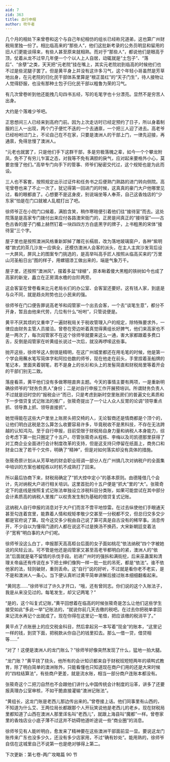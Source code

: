 ```yaml
---
aid: 7
zid: 363
title: 自行申报
author: 吹牛者
---
```


几个月的相处下来曾卷和这个与自己年纪相仿的组长已经称兄道弟，这也算广州财税局里独一份了。相比临高来的“那些人”，他们这批新考录的公务员明显和留用的旧人们更能谈得来，有些人甚至原来就相熟。而对于“那些人”，都说他们是眼高于顶，仗着从龙不过早几年便一个个以人上人自居，动辄就是“土包子”、“落后”、“余孽”之类，天天把“元老院”挂在嘴上，其实元老院初到临高的时候他们也不过是些泥腿子罢了。但是黄平身上并没有这许多习气，这个年轻小哥虽然是芳草地出身，在元老院的归化民干部体系里算是“根正苗红”的“天子门生”，待人接物让人觉得舒服，也没有那种土包子归化民干部以粗鲁为荣的习气。

有几次曾卷听到他还能拽几句四书五经，写的毛笔字也十分漂亮。显然不是穷苦人出身。

大约是个落难少爷吧。

正思想间三人已经来到高府门前。因为上次走访时已经定预约了日子，所以身着制服的三人一出现，两个门子便忙不迭的一个去通禀，一个把三人迎了进去。高老爷已经吩咐过门上，不论自己在不在家，只要是澳洲人的干部上门，一律先迎接，再通禀，免得怠慢了澳洲人。

“元老也就罢了，只是他们手下这群干部，多是穷极落魄之辈，如今一个个攀龙附凤，免不了有穷儿乍富之态，对我等不免有满腔的戾气，应对起来要格外小心，莫要怠慢了他们。”高举专门向手下的管事、师爷们秘密交代过，这个规矩也是为此而设。

三人也不客套，按照规定出示过证件和任务书之后便熟门熟路的进门转向侧院。高宅曾卷也来了不止一次了，犹记得第一回进门的时候，这真真的豪门大户他哪里见过，看的眼都直了。心想要不是这身皮，别说端坐等人奉茶，自己这香烛店的“少东家”怕是在门口就被人乱棍打出了吧。

徐师爷正在小院门口候着，满脸含笑，稍作寒暄便引着他们往“接待室”而去。这处院落是是高家专门拨付出来应付各路澳宋衙门的，正房是间真正的“接待室”――古色古香的屋子门楣上赫然钉着一块四四方方白底黑字的牌子，上书粗黑的宋体“接待室”三个字。

屋子里也是按照澳洲风格重新卸掉了雕花长槅扇，改为落地玻璃窗户，各种“紫明楼”款式的茶几沙发一应俱全，还模仿澳洲人会客的派头，在主人主宾沙发背后设一大屏风，屏风上的图案专门挑选的，是高举叫高手匠人按照从临高买来的“万里山河圣船日出”图的样子，用螺钿漆工做出来的，端是气象万千。

屋子里，还按照“澳洲风”，摆着多盆“绿植”，原本瞅着傻大黑粗的铁树如今也成了高家的新宠，矗立在正房滴水檐的台阶两旁。

这会客室在曾卷看来比元老局长们的办公室、会客室还要好。这有钱人家，到底是与众不同，就是趋炎附势也比小民来的强。

徐师爷在门口便告罪说高老爷和阎管家一个出去会客，一个去“谈笔生意”，都分不开身，暂且由他来代劳，几位有什么“吩咐”，只管说便是。

黄平不厌其烦的又重申了一遍财税局关于税收管理入户的规定，除特殊要求外，一律应由财务主管人员接洽。曾卷在旁边听着真觉得黄组长好脾气，他们来高家也不是一两次了，每次阎管家不在这个徐师爷就要来这么一通，害大家都跟着多费口舌，反倒是阎管家在听黄组长说过一次后，就没再啰嗦这些事。

抛开这些，徐师爷这人倒很是精明，在这广州城里都还在用毛笔的时候，他是第一个学会用蘸水笔写简体字和阿拉伯数的师爷，现在他走在前头，手里捏着圣船牌的笔记本，里面夹着钢笔，若不是身上的长衫和头上的发髻简直和财税局里等着开会的干部们别无二致。

落座看茶，黄平他们没有多做寒暄直奔主题。今天的事情主要有两项，一是重新明确徐师爷的“财务负责人”身份；二是对自行申报工作开展预培训。所谓财务负责人不过就是旧时空的“报税会计”而已，只是考虑到新时空里账房们的普遍文化素质和下一步借贷复式记账法的推广，张筱奇提出了一个让人众人反胃的论调“领导重点抓、领导靠上抓、领导直接抓”。

她觉得能在这些大户里坐上账房头把交椅的人，无论智商还是情商都是个顶个的，让他们明白这税是怎么算怎么收要容易许多，毕竟税收不是黑科技，不存在无法跨越的认知鸿沟。至于自行申报，目前受限于财税局自身力量和纳税人本身能力，综合考虑下第一批只圈定了十五户。尽管张筱奇从程栋、李梅以及司凯德那里获得了对工商企业全面进行会计制度改革的支持，但是这支持只停留在纸面上，商务口和财金口发了若干个文件，明确了“精神”，但是对如何落实却没有具体的措施。

张筱奇原计划从从芳草地的财会职业班调一部分人在广州搞几次对纳税户的全面集中培训的方案也被程栋以时机不成熟打了回来。

所以最后协商下来，财税局确定了“抓大控中定小”的基本原则。由德隆借几个会计，先对纳税大户进行相关培训。这里首批的十五户便是“抓大”里的“大”。张筱奇定下的底线是按照复式记账法单独设立涉税科目分类账，如果可能尝试在其中部分会计素质高的纳税人里推广以权责发生制为基础的借贷复式记账。

这纳税人自行申报的消息对于大户们而言不啻平地惊雷。在过去纵使他们手眼通天甚至勾连着宫里，能靠着人情和规矩孝敬少交甚至一分税都不交，但总归交多交少都是官府说了算。现今这交多少税由自己说了算可真是自古没有的稀罕事。消息传开，不少自以为懂得门道的人都在说这不过是换汤不换药，大宋新朝廷变着法子“宽宥”明白事的大户们呢。

徐师爷没这么白丁，申报那天高高柜台后面的女子面如桃花“依法纳税”四个字被她说的风轻云淡。可不管是他还是阎管家又甚至高老爷都明白的紧，澳洲人的“依法”后面就是毫不留情的杀伐手段。初进广州时的强拆和满街挖，后来巫蛊案和清理关帝庙还有传说在乡下把士绅们像狗一样一批一批的吊死，都是“依法”。谁不依他家的法，轻则破财，重则丢命。这“自行”说的好听，不过就是看你老不老实，是不是和澳洲人一条心。当下便认真听过黄平简单讲解后接过账本细细翻看起来。

“黄同志……”徐师爷过了许久才开口，“哦，还有曾同志。你们说的这个入账法子，我是从来没见过的。每笔发生，却又记两笔？”

“是的，这个叫复式记账，”黄平回想着在临高的时候张筱奇是怎么让他们这些学生接受如此“多此一举”记账法的，“就说你前几天去缴的税吧。在过去你把税单拿回来记流水再记个出就成了。现在你得在这里记一笔借，把应该缴的税消平了。”

黄平点了点账册上的应交税金科目，然后拿起另一本写着“现金”的账本，“这里记一样的钱，到贷下面，把税款从你自己的钱里扣去。那么一借一贷，借贷相等……”

“对了！这便是澳洲人的龙门账么？”徐师爷好像突然发现了什么，猛地一拍大腿。

“龙门账？”黄平挠了挠头，他所有的会计知识都来自于财税班短短两年的填鸭式教育，除了明白简单的澳洲账外，只能看懂也只知道现在商户们用的还是大宋时候的“四柱结算法”，有些商户更差，就是流水账，相当一部分商户连账本都没有。

张筱奇这个二把刀自然也不会跟他们讲什么中国传统会计制度的沿革，讲多了还要报真理办公室审核，不如干脆直接灌输“澳洲记账法”。

“黄组长，这龙门账是老西儿那边传出来的。”曾卷接上话。他们同事里有山西的，不知道为什么艾、王两位局长都跟那个人开玩笑说他是老西儿的老乡。现在财税局里都知道了山西在澳洲人那里诨名叫“老西儿”，就跟上海县叫“魔都”一样。曾卷家里的香烛店业小底子薄不过这并不妨碍他道听途说一些“商业圈”的消息。

徐师爷见有人能听明白，愈发来了精神要在这些澳洲干部面前显一显。要说这龙门账传来广东也没多少久，还没有多少店家用，不过“确有妙处”。能用熟的，徐师爷自信在这城里自己不说第一也是绝对够得上第二。

下次更新：第七卷-两广攻略篇 90 节
